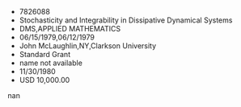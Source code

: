 
* 7826088
* Stochasticity and Integrability in Dissipative Dynamical Systems
* DMS,APPLIED MATHEMATICS
* 06/15/1979,06/12/1979
* John McLaughlin,NY,Clarkson University
* Standard Grant
*   name not available
* 11/30/1980
* USD 10,000.00

nan
